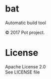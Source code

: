 # bat
Automatic build tool

&copy; 2017 Pot project.

# License
Apache License 2.0  
See LICENSE file
